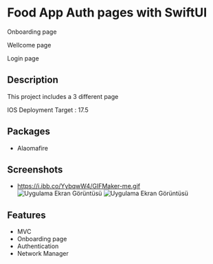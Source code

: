 
# Food App Auth pages with SwiftUI

Onboarding page

Wellcome page

Login page





## Description

This project includes a 3 different page

IOS Deployment Target : 17.5
## Packages
* Alaomafire

  
## Screenshots
- https://i.ibb.co/YybqwW4/GIFMaker-me.gif
![Uygulama Ekran Görüntüsü](https://i.ibb.co/YybqwW4/GIFMaker-me.gif)
![Uygulama Ekran Görüntüsü](https://i.ibb.co/zPDQR9y/Ekran-Resmi-2024-09-07-23-36-10.png)


  
## Features

- MVC
- Onboarding page
- Authentication
- Network Manager


  
